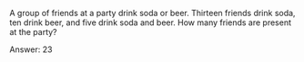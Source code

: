 A group of friends at a party drink soda or beer. Thirteen friends drink soda, ten drink beer, and five drink soda and beer. How many friends are present at the party?

Answer: 23